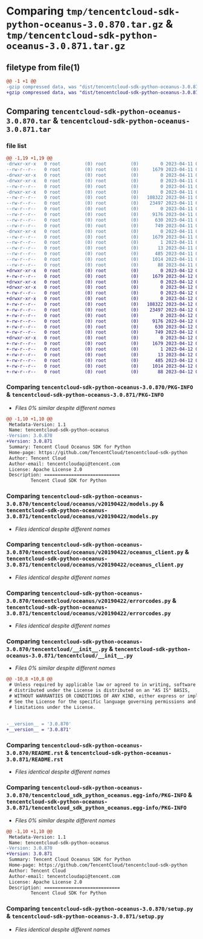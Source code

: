 # Comparing `tmp/tencentcloud-sdk-python-oceanus-3.0.870.tar.gz` & `tmp/tencentcloud-sdk-python-oceanus-3.0.871.tar.gz`

## filetype from file(1)

```diff
@@ -1 +1 @@
-gzip compressed data, was "dist/tencentcloud-sdk-python-oceanus-3.0.870.tar", last modified: Tue Apr 11 03:44:13 2023, max compression
+gzip compressed data, was "dist/tencentcloud-sdk-python-oceanus-3.0.871.tar", last modified: Wed Apr 12 00:37:21 2023, max compression
```

## Comparing `tencentcloud-sdk-python-oceanus-3.0.870.tar` & `tencentcloud-sdk-python-oceanus-3.0.871.tar`

### file list

```diff
@@ -1,19 +1,19 @@
-drwxr-xr-x   0 root         (0) root         (0)        0 2023-04-11 03:44:13.000000 tencentcloud-sdk-python-oceanus-3.0.870/
--rw-r--r--   0 root         (0) root         (0)     1679 2023-04-11 03:44:13.000000 tencentcloud-sdk-python-oceanus-3.0.870/PKG-INFO
-drwxr-xr-x   0 root         (0) root         (0)        0 2023-04-11 03:44:13.000000 tencentcloud-sdk-python-oceanus-3.0.870/tencentcloud/
-drwxr-xr-x   0 root         (0) root         (0)        0 2023-04-11 03:44:13.000000 tencentcloud-sdk-python-oceanus-3.0.870/tencentcloud/oceanus/
--rw-r--r--   0 root         (0) root         (0)        0 2023-04-11 03:44:12.000000 tencentcloud-sdk-python-oceanus-3.0.870/tencentcloud/oceanus/__init__.py
-drwxr-xr-x   0 root         (0) root         (0)        0 2023-04-11 03:44:13.000000 tencentcloud-sdk-python-oceanus-3.0.870/tencentcloud/oceanus/v20190422/
--rw-r--r--   0 root         (0) root         (0)   108322 2023-04-11 03:44:12.000000 tencentcloud-sdk-python-oceanus-3.0.870/tencentcloud/oceanus/v20190422/models.py
--rw-r--r--   0 root         (0) root         (0)    23497 2023-04-11 03:44:12.000000 tencentcloud-sdk-python-oceanus-3.0.870/tencentcloud/oceanus/v20190422/oceanus_client.py
--rw-r--r--   0 root         (0) root         (0)        0 2023-04-11 03:44:12.000000 tencentcloud-sdk-python-oceanus-3.0.870/tencentcloud/oceanus/v20190422/__init__.py
--rw-r--r--   0 root         (0) root         (0)     9176 2023-04-11 03:44:12.000000 tencentcloud-sdk-python-oceanus-3.0.870/tencentcloud/oceanus/v20190422/errorcodes.py
--rw-r--r--   0 root         (0) root         (0)      630 2023-04-11 03:44:12.000000 tencentcloud-sdk-python-oceanus-3.0.870/tencentcloud/__init__.py
--rw-r--r--   0 root         (0) root         (0)      749 2023-04-11 03:44:12.000000 tencentcloud-sdk-python-oceanus-3.0.870/README.rst
-drwxr-xr-x   0 root         (0) root         (0)        0 2023-04-11 03:44:13.000000 tencentcloud-sdk-python-oceanus-3.0.870/tencentcloud_sdk_python_oceanus.egg-info/
--rw-r--r--   0 root         (0) root         (0)     1679 2023-04-11 03:44:12.000000 tencentcloud-sdk-python-oceanus-3.0.870/tencentcloud_sdk_python_oceanus.egg-info/PKG-INFO
--rw-r--r--   0 root         (0) root         (0)        1 2023-04-11 03:44:12.000000 tencentcloud-sdk-python-oceanus-3.0.870/tencentcloud_sdk_python_oceanus.egg-info/dependency_links.txt
--rw-r--r--   0 root         (0) root         (0)       13 2023-04-11 03:44:12.000000 tencentcloud-sdk-python-oceanus-3.0.870/tencentcloud_sdk_python_oceanus.egg-info/top_level.txt
--rw-r--r--   0 root         (0) root         (0)      485 2023-04-11 03:44:13.000000 tencentcloud-sdk-python-oceanus-3.0.870/tencentcloud_sdk_python_oceanus.egg-info/SOURCES.txt
--rw-r--r--   0 root         (0) root         (0)     1014 2023-04-11 03:44:12.000000 tencentcloud-sdk-python-oceanus-3.0.870/setup.py
--rw-r--r--   0 root         (0) root         (0)       88 2023-04-11 03:44:13.000000 tencentcloud-sdk-python-oceanus-3.0.870/setup.cfg
+drwxr-xr-x   0 root         (0) root         (0)        0 2023-04-12 00:37:21.000000 tencentcloud-sdk-python-oceanus-3.0.871/
+-rw-r--r--   0 root         (0) root         (0)     1679 2023-04-12 00:37:21.000000 tencentcloud-sdk-python-oceanus-3.0.871/PKG-INFO
+drwxr-xr-x   0 root         (0) root         (0)        0 2023-04-12 00:37:21.000000 tencentcloud-sdk-python-oceanus-3.0.871/tencentcloud/
+drwxr-xr-x   0 root         (0) root         (0)        0 2023-04-12 00:37:21.000000 tencentcloud-sdk-python-oceanus-3.0.871/tencentcloud/oceanus/
+-rw-r--r--   0 root         (0) root         (0)        0 2023-04-12 00:37:21.000000 tencentcloud-sdk-python-oceanus-3.0.871/tencentcloud/oceanus/__init__.py
+drwxr-xr-x   0 root         (0) root         (0)        0 2023-04-12 00:37:21.000000 tencentcloud-sdk-python-oceanus-3.0.871/tencentcloud/oceanus/v20190422/
+-rw-r--r--   0 root         (0) root         (0)   108322 2023-04-12 00:37:21.000000 tencentcloud-sdk-python-oceanus-3.0.871/tencentcloud/oceanus/v20190422/models.py
+-rw-r--r--   0 root         (0) root         (0)    23497 2023-04-12 00:37:21.000000 tencentcloud-sdk-python-oceanus-3.0.871/tencentcloud/oceanus/v20190422/oceanus_client.py
+-rw-r--r--   0 root         (0) root         (0)        0 2023-04-12 00:37:21.000000 tencentcloud-sdk-python-oceanus-3.0.871/tencentcloud/oceanus/v20190422/__init__.py
+-rw-r--r--   0 root         (0) root         (0)     9176 2023-04-12 00:37:21.000000 tencentcloud-sdk-python-oceanus-3.0.871/tencentcloud/oceanus/v20190422/errorcodes.py
+-rw-r--r--   0 root         (0) root         (0)      630 2023-04-12 00:37:21.000000 tencentcloud-sdk-python-oceanus-3.0.871/tencentcloud/__init__.py
+-rw-r--r--   0 root         (0) root         (0)      749 2023-04-12 00:37:21.000000 tencentcloud-sdk-python-oceanus-3.0.871/README.rst
+drwxr-xr-x   0 root         (0) root         (0)        0 2023-04-12 00:37:21.000000 tencentcloud-sdk-python-oceanus-3.0.871/tencentcloud_sdk_python_oceanus.egg-info/
+-rw-r--r--   0 root         (0) root         (0)     1679 2023-04-12 00:37:21.000000 tencentcloud-sdk-python-oceanus-3.0.871/tencentcloud_sdk_python_oceanus.egg-info/PKG-INFO
+-rw-r--r--   0 root         (0) root         (0)        1 2023-04-12 00:37:21.000000 tencentcloud-sdk-python-oceanus-3.0.871/tencentcloud_sdk_python_oceanus.egg-info/dependency_links.txt
+-rw-r--r--   0 root         (0) root         (0)       13 2023-04-12 00:37:21.000000 tencentcloud-sdk-python-oceanus-3.0.871/tencentcloud_sdk_python_oceanus.egg-info/top_level.txt
+-rw-r--r--   0 root         (0) root         (0)      485 2023-04-12 00:37:21.000000 tencentcloud-sdk-python-oceanus-3.0.871/tencentcloud_sdk_python_oceanus.egg-info/SOURCES.txt
+-rw-r--r--   0 root         (0) root         (0)     1014 2023-04-12 00:37:21.000000 tencentcloud-sdk-python-oceanus-3.0.871/setup.py
+-rw-r--r--   0 root         (0) root         (0)       88 2023-04-12 00:37:21.000000 tencentcloud-sdk-python-oceanus-3.0.871/setup.cfg
```

### Comparing `tencentcloud-sdk-python-oceanus-3.0.870/PKG-INFO` & `tencentcloud-sdk-python-oceanus-3.0.871/PKG-INFO`

 * *Files 0% similar despite different names*

```diff
@@ -1,10 +1,10 @@
 Metadata-Version: 1.1
 Name: tencentcloud-sdk-python-oceanus
-Version: 3.0.870
+Version: 3.0.871
 Summary: Tencent Cloud Oceanus SDK for Python
 Home-page: https://github.com/TencentCloud/tencentcloud-sdk-python
 Author: Tencent Cloud
 Author-email: tencentcloudapi@tencent.com
 License: Apache License 2.0
 Description: ============================
         Tencent Cloud SDK for Python
```

### Comparing `tencentcloud-sdk-python-oceanus-3.0.870/tencentcloud/oceanus/v20190422/models.py` & `tencentcloud-sdk-python-oceanus-3.0.871/tencentcloud/oceanus/v20190422/models.py`

 * *Files identical despite different names*

### Comparing `tencentcloud-sdk-python-oceanus-3.0.870/tencentcloud/oceanus/v20190422/oceanus_client.py` & `tencentcloud-sdk-python-oceanus-3.0.871/tencentcloud/oceanus/v20190422/oceanus_client.py`

 * *Files identical despite different names*

### Comparing `tencentcloud-sdk-python-oceanus-3.0.870/tencentcloud/oceanus/v20190422/errorcodes.py` & `tencentcloud-sdk-python-oceanus-3.0.871/tencentcloud/oceanus/v20190422/errorcodes.py`

 * *Files identical despite different names*

### Comparing `tencentcloud-sdk-python-oceanus-3.0.870/tencentcloud/__init__.py` & `tencentcloud-sdk-python-oceanus-3.0.871/tencentcloud/__init__.py`

 * *Files 0% similar despite different names*

```diff
@@ -10,8 +10,8 @@
 # Unless required by applicable law or agreed to in writing, software
 # distributed under the License is distributed on an "AS IS" BASIS,
 # WITHOUT WARRANTIES OR CONDITIONS OF ANY KIND, either express or implied.
 # See the License for the specific language governing permissions and
 # limitations under the License.
 
 
-__version__ = '3.0.870'
+__version__ = '3.0.871'
```

### Comparing `tencentcloud-sdk-python-oceanus-3.0.870/README.rst` & `tencentcloud-sdk-python-oceanus-3.0.871/README.rst`

 * *Files identical despite different names*

### Comparing `tencentcloud-sdk-python-oceanus-3.0.870/tencentcloud_sdk_python_oceanus.egg-info/PKG-INFO` & `tencentcloud-sdk-python-oceanus-3.0.871/tencentcloud_sdk_python_oceanus.egg-info/PKG-INFO`

 * *Files 0% similar despite different names*

```diff
@@ -1,10 +1,10 @@
 Metadata-Version: 1.1
 Name: tencentcloud-sdk-python-oceanus
-Version: 3.0.870
+Version: 3.0.871
 Summary: Tencent Cloud Oceanus SDK for Python
 Home-page: https://github.com/TencentCloud/tencentcloud-sdk-python
 Author: Tencent Cloud
 Author-email: tencentcloudapi@tencent.com
 License: Apache License 2.0
 Description: ============================
         Tencent Cloud SDK for Python
```

### Comparing `tencentcloud-sdk-python-oceanus-3.0.870/setup.py` & `tencentcloud-sdk-python-oceanus-3.0.871/setup.py`

 * *Files identical despite different names*

